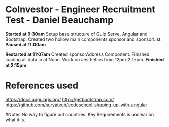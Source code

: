# CoInvestor - Engineer Recruitment Test - Daniel Beauchamp

**Started at 9:30am**
Setup base structure of Gulp Serve, Angular and Bootstrap.
Created two hollow main components sponsor and sponsorList.
**Paused at 11:00am**

**Restarted at 11:07am**
Created sponsorAddress Component.
Finished loading all data in at Noon.
Work on aesthetics from 12pm-2:15pm.
**Finished at 2:15pm**

# References used
https://docs.angularjs.org/
http://getbootstrap.com/
https://github.com/suryatech/codeschool-shaping-up-with-angular

#Notes
No way to figure out countries.
Key Requirements is unclear on what it is.
